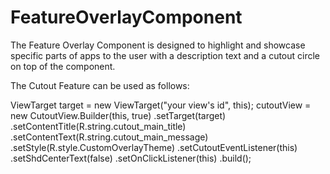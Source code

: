 FeatureOverlayComponent
=======================

The Feature Overlay Component is designed to highlight and showcase specific parts of apps to the user with a description text and a cutout circle on top of the component. 

The Cutout Feature can be used as follows:

ViewTarget target = new ViewTarget("your view's id", this);
        cutoutView = new CutoutView.Builder(this, true)
                .setTarget(target)
                .setContentTitle(R.string.cutout_main_title)
                .setContentText(R.string.cutout_main_message)
                .setStyle(R.style.CustomOverlayTheme)
                .setCutoutEventListener(this)
                .setShdCenterText(false)
                .setOnClickListener(this)
                .build();